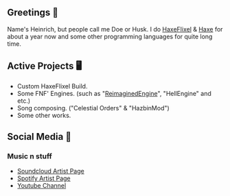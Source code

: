 ## Greetings 👋

Name's Heinrich, but people call me Doe or Husk.
I do [HaxeFlixel](https://github.com/HaxeFlixel) & [Haxe](https://github.com/HaxeFoundation) for about a year now and some other programming languages for quite long time.

## Active Projects 🖥️
- Custom HaxeFlixel Build.
- Some FNF' Engines. (such as "[ReimaginedEngine](https://github.com/hxida/ReimaginedEngine)", "HellEngine" and etc.)
- Song composing. ("Celestial Orders" & "HazbinMod")
- Some other works.

## Social Media 🔎
### Music n stuff
- [Soundcloud Artist Page](https://soundcloud.com/hxida)
- [Spotify Artist Page](https://open.spotify.com/artist/2TxL8fyfPCgOJYQFWtKhVR)
- [Youtube Channel](https://www.youtube.com/@DoeJohnetlee)
<!--
**hxida/hxida** is a ✨ _special_ ✨ repository because its `README.md` (this file) appears on your GitHub profile.

Here are some ideas to get you started:

- 🔭 I’m currently working on ...
- 🌱 I’m currently learning ...
- 👯 I’m looking to collaborate on ...
- 🤔 I’m looking for help with ...
- 💬 Ask me about ...
- 📫 How to reach me: ...
- 😄 Pronouns: ...
- ⚡ Fun fact: ...
-->
